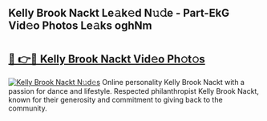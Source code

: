 ## Kelly Brook Nackt Le𝚊k𝚎d N𝚞𝚍e - Part-EkG Vid𝚎o Photos Le𝚊ks oghNm

# <h2><a href="http://fb5upj.evod.top/?m=Kelly+Brook+Nackt">🔗 👉🔴 Kelly Brook Nackt Vid𝚎o Ph𝚘t𝚘s</a></h2>

[![Kelly Brook Nackt N𝚞d𝚎s](https://i.imgur.com/8V9OHl7.gif)](http://fb5upj.evod.top/?m=Kelly+Brook+Nackt)
Online personality Kelly Brook Nackt with a passion for dance and lifestyle. Respected philanthropist Kelly Brook Nackt, known for their generosity and commitment to giving back to the community. 
